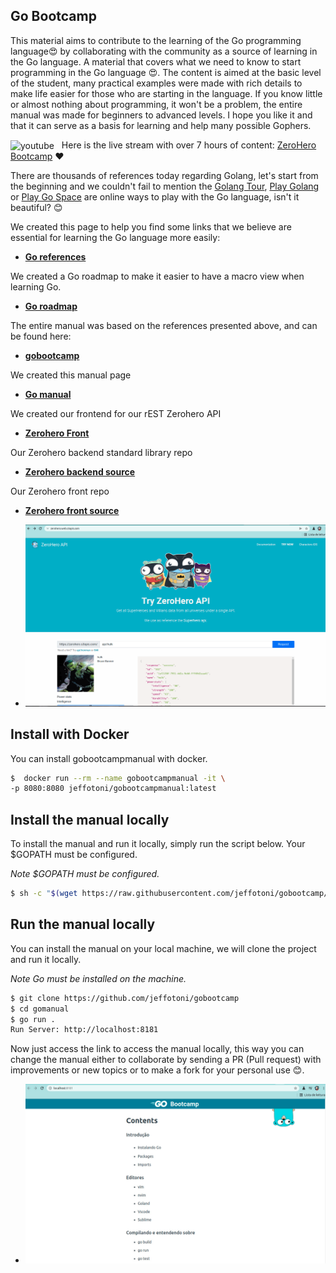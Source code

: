 ## Go Bootcamp
This material aims to contribute to the learning of the Go programming language😍 by collaborating with the community as a source of learning in the Go language. A material that covers what we need to know to start programming in the Go language 😍.
The content is aimed at the basic level of the student, many practical examples were made with rich details to make life easier for those who are starting in the language.
If you know little or almost nothing about programming, it won't be a problem, the entire manual was made for beginners to advanced levels.
I hope you like it and that it can serve as a basis for learning and help many possible Gophers.

<p>
  <img src="img/youtube.png" alt="youtube" title="youtube" width="10%" style="vertical-align: middle; margin-right: 8px;" />
  Here is the live stream with over 7 hours of content: <a href="https://www.youtube.com/watch?v=XVE3hHW7Wvs">ZeroHero Bootcamp</a> ❤️
</p>

There are thousands of references today regarding Golang, let's start from the beginning and we couldn't fail to mention the [Golang Tour](https://go.dev/tour/welcome/1), [Play Golang](https://go.dev/play) or [Play Go Space](https://goplay.space/) are online ways to play with the Go language, isn't it beautiful? 😊

We created this page to help you find some links that we believe are essential for learning the Go language more easily:
* **[Go references](https://github.com/jeffotoni/gobootcamp/tree/main/references)**

We created a Go roadmap to make it easier to have a macro view when learning Go.
* **[Go roadmap](roadmap/goroadmap.png)**

The entire manual was based on the references presented above, and can be found here:
* **[gobootcamp](https://gobootcamp.jeffotoni.com/)**

We created this manual page
* **[Go manual](https://github.com/jeffotoni/gobootcamp/tree/main/gomanual)**

We created our frontend for our rEST Zerohero API
* **[Zerohero Front](https://zerohero.web.s3apis.com)**

Our Zerohero backend standard library repo
* **[Zerohero backend source](https://github.com/jeffotoni/gzerohero)**

Our Zerohero front repo
* **[Zerohero front source](https://github.com/jeffotoni/gzerohero.web)**
- ![zerohero front](img/zerohero-front.png?raw=true "zerohero front")

## Install with Docker
You can install gobootcampmanual with docker.

```bash
$  docker run --rm --name gobootcampmanual -it \
-p 8080:8080 jeffotoni/gobootcampmanual:latest
```

## Install the manual locally

To install the manual and run it locally, simply run the script below. Your $GOPATH must be configured.

_Note_
_$GOPATH must be configured._

```bash
$ sh -c "$(wget https://raw.githubusercontent.com/jeffotoni/gobootcamp/main/install/v1/install.sh -O -)"
```

## Run the manual locally
You can install the manual on your local machine, we will clone the project and run it locally.

_Note_
_Go must be installed on the machine._

```bash
$ git clone https://github.com/jeffotoni/gobootcamp
$ cd gomanual
$ go run .
Run Server: http://localhost:8181
```
Now just access the link to access the manual locally, this way you can change the manual either to collaborate by sending a PR (Pull request) with improvements or new topics or to make a fork for your personal use 😊.

- ![gobootcamp](img/gobootcamp1.jpg?raw=true "gobootcamp")


